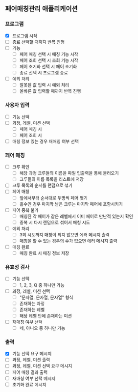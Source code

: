 ## 페어매칭관리 애플리케이션
### 프로그램
- [X] 프로그램 시작
- [ ] 종료 선택할 때까지 반복 진행
- [ ] 기능
  - [ ] 페어 매칭 선택 시 매칭 기능 시작
  - [ ] 페어 조회 선택 시 조회 기능 시작
  - [ ] 페어 초기화 선택 시 페어 초기화
  - [ ] 종료 선택 시 프로그램 종료
- [ ] 예외 처리
  - [ ] 잘못된 값 입력 시 예외 처리
  - [ ] 올바른 값 입력할 때까지 반복 진행

### 사용자 입력
- [ ] 기능 선택
- [ ] 과정, 레벨, 미션 선택
  - [ ] 페어 매칭 시
  - [ ] 페어 조회 시
- [ ] 매칭 정보 있는 경우 재매칭 여부 선택

### 페어 매칭
- [ ] 크루 확인
  - [ ] 해당 과정 크루들의 이름을 파일 입출력을 통해 불러오기
  - [ ] 크루들의 이름 목록을 리스트에 저장
- [ ] 크루 목록의 순서를 랜덤으로 섞기
- [ ] 페어 매칭
  - [ ] 앞에서부터 순서대로 두명씩 페어 맺기
  - [ ] 홀수인 경우 마지막 남은 크루는 마지막 페어에 포함시키기
- [ ] 페어 중복 불가
  - [ ] 매칭된 각 페어가 같은 레벨에서 이미 페어로 만난적 있는지 확인
  - [ ] 중복 시 다시 랜덤으로 섞어서 매칭 시도
- [ ] 예외 처리
  - [ ] 3회 시도까지 매칭이 되지 않으면 에러 메시지 출력
  - [ ] 매칭을 할 수 있는 경우의 수가 없으면 에러 메시지 출력
- [ ] 매칭 완료
  - [ ] 매칭 완료 시 매칭 정보 저장

### 유효성 검사
- [ ] 기능 선택
  - [ ] 1, 2, 3, Q 중 하나만 가능
- [ ] 과정, 레벨, 미션 선택
  - [ ] "문자열, 문자열, 문자열" 형식
  - [ ] 존재하는 과정
  - [ ] 존재하는 레벨
  - [ ] 해당 레벨 안에 존재하는 미션
- [ ] 재매칭 여부 선택
  - [ ] 네, 아니오 중 하나만 가능

### 출력
- [X] 기능 선택 요구 메시지
- [ ] 과정, 레벨, 미션 출력
- [ ] 과정, 레벨, 미션 선택 요구 메시지
- [ ] 페어 매칭 결과 출력
- [ ] 재매칭 여부 선택 메시지
- [ ] 초기화 완료 메시지

